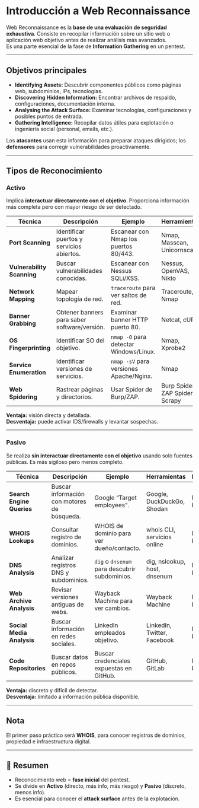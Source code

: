 # Introducción a Web Reconnaissance

Web Reconnaissance es la **base de una evaluación de seguridad exhaustiva**. Consiste en recopilar información sobre un sitio web o aplicación web objetivo antes de realizar análisis más avanzados.  
Es una parte esencial de la fase de **Information Gathering** en un pentest.

---

##  Objetivos principales
- **Identifying Assets:** Descubrir componentes públicos como páginas web, subdominios, IPs, tecnologías.
- **Discovering Hidden Information:** Encontrar archivos de respaldo, configuraciones, documentación interna.
- **Analysing the Attack Surface:** Examinar tecnologías, configuraciones y posibles puntos de entrada.
- **Gathering Intelligence:** Recopilar datos útiles para explotación o ingeniería social (personal, emails, etc.).

Los **atacantes** usan esta información para preparar ataques dirigidos; los **defensores** para corregir vulnerabilidades proactivamente.

---

##  Tipos de Reconocimiento

###  Activo
Implica **interactuar directamente con el objetivo**. Proporciona información más completa pero con mayor riesgo de ser detectado.

| Técnica | Descripción | Ejemplo | Herramientas | Riesgo |
|---------|-------------|---------|--------------|--------|
| **Port Scanning** | Identificar puertos y servicios abiertos. | Escanear con Nmap los puertos 80/443. | Nmap, Masscan, Unicornscan | Alto |
| **Vulnerability Scanning** | Buscar vulnerabilidades conocidas. | Escanear con Nessus SQLi/XSS. | Nessus, OpenVAS, Nikto | Alto |
| **Network Mapping** | Mapear topología de red. | `traceroute` para ver saltos de red. | Traceroute, Nmap | Medio-Alto |
| **Banner Grabbing** | Obtener banners para saber software/versión. | Examinar banner HTTP puerto 80. | Netcat, cURL | Bajo |
| **OS Fingerprinting** | Identificar SO del objetivo. | `nmap -O` para detectar Windows/Linux. | Nmap, Xprobe2 | Bajo |
| **Service Enumeration** | Identificar versiones de servicios. | `nmap -sV` para versiones Apache/Nginx. | Nmap | Bajo |
| **Web Spidering** | Rastrear páginas y directorios. | Usar Spider de Burp/ZAP. | Burp Spider, ZAP Spider, Scrapy | Bajo-Medio |

 **Ventaja:** visión directa y detallada.  
 **Desventaja:** puede activar IDS/firewalls y levantar sospechas.

---

###  Pasivo
Se realiza **sin interactuar directamente con el objetivo** usando solo fuentes públicas. Es más sigiloso pero menos completo.

| Técnica | Descripción | Ejemplo | Herramientas | Riesgo |
|---------|-------------|---------|--------------|--------|
| **Search Engine Queries** | Buscar información con motores de búsqueda. | Google “Target employees”. | Google, DuckDuckGo, Shodan | Muy bajo |
| **WHOIS Lookups** | Consultar registro de dominios. | WHOIS de dominio para ver dueño/contacto. | whois CLI, servicios online | Muy bajo |
| **DNS Analysis** | Analizar registros DNS y subdominios. | `dig` o `dnsenum` para descubrir subdominios. | dig, nslookup, host, dnsenum | Muy bajo |
| **Web Archive Analysis** | Revisar versiones antiguas de webs. | Wayback Machine para ver cambios. | Wayback Machine | Muy bajo |
| **Social Media Analysis** | Buscar información en redes sociales. | LinkedIn empleados objetivo. | LinkedIn, Twitter, Facebook | Muy bajo |
| **Code Repositories** | Buscar datos en repos públicos. | Buscar credenciales expuestas en GitHub. | GitHub, GitLab | Muy bajo |

 **Ventaja:** discreto y difícil de detectar.  
 **Desventaja:** limitado a información pública disponible.

---

##  Nota
El primer paso práctico será **WHOIS**, para conocer registros de dominios, propiedad e infraestructura digital.

---

## 📜 Resumen
- Reconocimiento web = **fase inicial** del pentest.  
- Se divide en **Activo** (directo, más info, más riesgo) y **Pasivo** (discreto, menos info).  
- Es esencial para conocer el **attack surface** antes de la explotación.
